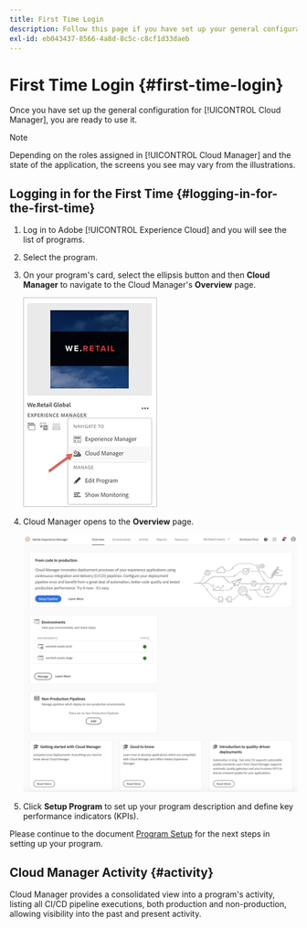 ```yaml
---
title: First Time Login
description: Follow this page if you have set up your general configurations and you are ready to use Cloud Manager for the first time.
exl-id: eb043437-8566-4a8d-8c5c-c8cf1d33daeb
---
```


# First Time Login {#first-time-login}

Once you have set up the general configuration for [!UICONTROL Cloud Manager], you are ready to use it.

>[!NOTE]
>
>Depending on the roles assigned in [!UICONTROL Cloud Manager] and the state of the application, the screens you see may vary from the illustrations.

## Logging in for the First Time {#logging-in-for-the-first-time}

1. Log in to Adobe [!UICONTROL Experience Cloud] and you will see the list of programs.

1. Select the program.

1. On your program's card, select the ellipsis button and then **Cloud Manager** to navigate to the Cloud Manager's **Overview** page. 

   ![Cloud Manager option](/help/assets/navigate-cm1.png)

1. Cloud Manager opens to the **Overview** page.

   ![Cloud Manager overview page](/help/assets/FirstLogin1.png)

1. Click **Setup Program** to set up your program description and define key performance indicators (KPIs).

Please continue to the document [Program Setup](https://helpx.adobe.com/experience-manager/cloud-manager/using/program-setup.html) for the next steps in setting up your program.

## Cloud Manager Activity {#activity}

Cloud Manager provides a consolidated view into a program's activity, listing all CI/CD pipeline executions, both production and non-production, allowing visibility into the past and present activity.
